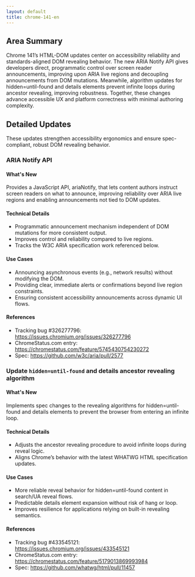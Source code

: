 ```yaml
---
layout: default
title: chrome-141-en
---
```


## Area Summary

Chrome 141’s HTML-DOM updates center on accessibility reliability and standards-aligned DOM revealing behavior. The new ARIA Notify API gives developers direct, programmatic control over screen reader announcements, improving upon ARIA live regions and decoupling announcements from DOM mutations. Meanwhile, algorithm updates for hidden=until-found and details elements prevent infinite loops during ancestor revealing, improving robustness. Together, these changes advance accessible UX and platform correctness with minimal authoring complexity.

## Detailed Updates

These updates strengthen accessibility ergonomics and ensure spec-compliant, robust DOM revealing behavior.

### ARIA Notify API

#### What's New
Provides a JavaScript API, ariaNotify, that lets content authors instruct screen readers on what to announce, improving reliability over ARIA live regions and enabling announcements not tied to DOM updates.

#### Technical Details
- Programmatic announcement mechanism independent of DOM mutations for more consistent output.
- Improves control and reliability compared to live regions.
- Tracks the W3C ARIA specification work referenced below.

#### Use Cases
- Announcing asynchronous events (e.g., network results) without modifying the DOM.
- Providing clear, immediate alerts or confirmations beyond live region constraints.
- Ensuring consistent accessibility announcements across dynamic UI flows.

#### References
- Tracking bug #326277796: https://issues.chromium.org/issues/326277796
- ChromeStatus.com entry: https://chromestatus.com/feature/5745430754230272
- Spec: https://github.com/w3c/aria/pull/2577

### Update `hidden=until-found` and details ancestor revealing algorithm

#### What's New
Implements spec changes to the revealing algorithms for hidden=until-found and details elements to prevent the browser from entering an infinite loop.

#### Technical Details
- Adjusts the ancestor revealing procedure to avoid infinite loops during reveal logic.
- Aligns Chrome’s behavior with the latest WHATWG HTML specification updates.

#### Use Cases
- More reliable reveal behavior for hidden=until-found content in search/UA reveal flows.
- Predictable details element expansion without risk of hang or loop.
- Improves resilience for applications relying on built-in revealing semantics.

#### References
- Tracking bug #433545121: https://issues.chromium.org/issues/433545121
- ChromeStatus.com entry: https://chromestatus.com/feature/5179013869993984
- Spec: https://github.com/whatwg/html/pull/11457
